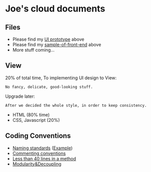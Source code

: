 # Joe's cloud documents

## Files
  - Please find my [UI prototype](https://github.com/sfpprxy/myhub/tree/master/UI%20Prototype) above
  - Please find my [sample-of-front-end](https://github.com/sfpprxy/myhub/tree/master/sample-of-front-end) above
  - More stuff coming...

## View
20% of total time, To implementing UI design to View:

    No fancy, delicate, good-looking stuff.

Upgrade later:

    After we decided the whole style, in order to keep consistency.

  - HTML (80% time)
  - CSS, Javascript (20%)

## Coding Conventions
  - [Naming standards](https://msdn.microsoft.com/en-us/library/x2dbyw72(v=vs.71).aspx) ([Example](https://raw.githubusercontent.com/sfpprxy/myhub/master/Archive/Project%20C%23%20-%207.png))
  - [Commenting conventions](https://msdn.microsoft.com/zh-cn/library/ff926074.aspx#Anchor_2)
  - [Less than 40 lines in a method](https://raw.githubusercontent.com/sfpprxy/myhub/master/Archive/Project%20C%23%20-%208.png)
  - [Modularity&Decoupling](http://www.answers.com/Q/What_does_Decoupling_mean_in_Object_Oriented_System)
